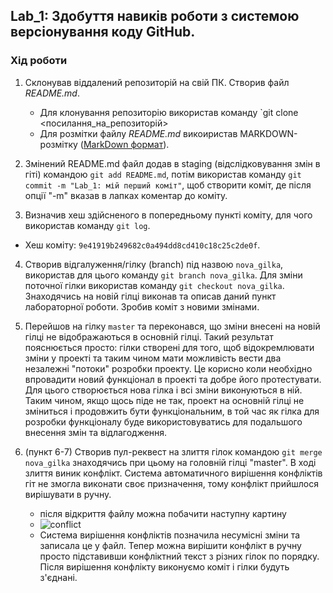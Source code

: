 ## Lab_1: Здобуття навиків роботи з системою версіонування коду GitHub.

### Хід роботи
1. Склонував віддалений репозиторій на свій ПК. Створив файл *README.md*.
   - Для клонування репозиторію використав команду `git clone <посилання_на_репозиторій> 
   - Для розмітки файлу *README.md* викоиристав MARKDOWN-розмітку ([MarkDown формат](https://github.com/adam-p/markdown-here/wiki/Markdown-Cheatsheet)).
 
 2. Змінений README.md файл додав в staging (відслідковування змін в гіті) командою `git add README.md`, потім використав команду `git commit -m "Lab_1: мій перший коміт"`, щоб створити коміт, де після опції "-m" вказав в лапках коментар до коміту.
 
 3. Визначив хеш здійсненого в попередньому пункті коміту, для чого використав команду `git log`.
   - Хеш  коміту: `9e41919b249682c0a494dd8cd410c18c25c2de0f`.
   
 4. Створив відгалуження/гілку (branch) під назвою `nova_gilka`, використав для цього команду `git branch nova_gilka`. Для зміни поточної гілки використав команду `git checkout nova_gilka`. Знаходячись на новій гілці виконав та описав даний пункт лабораторної роботи. Зробив коміт з новими змінами.

   5. Перейшов на гілку `master` та переконався, що зміни внесені на новій гілці не відображаються в основній гілці. Такий результат пояснюється просто: гілки створені для того, щоб відокремлювати зміни у проекті та таким чином мати можливість вести два незалежні "потоки" розробки проекту. Це корисно коли необхідно впровадити новий функціонал в проекті та добре його протестувати. Для цього створюється нова гілка і всі зміни виконуються в ній. Таким чином, якщо щось піде не так, проект на основній гілці не зміниться і продовжить бути функціональним, в той час як гілка для розробки функціоналу буде використовуватись для подальшого внесення змін та відлагодження.

6. (пункт 6-7) Створив пул-реквест на злиття гілок командою `git merge nova_gilka` знаходячись при цьому на головній гілці "master". В ході злиття виник конфлікт. Система автоматичного вирішення конфліктів гіт не змогла виконати своє призначення, тому конфлікт прийшлося вирішувати в ручну. 
    - після відкриття файлу можна побачити наступну картину
    - ![conflict](./img/conflic6.png)
    - Система вирішення конфліктів позначила несумісні зміни та записала це у файл. Тепер можна вирішити конфлікт в ручну просто підставивши конфліктний текст з різних гілок по порядку. Після вирішення конфлікту виконуємо коміт і гілки будуть з'єднані.
